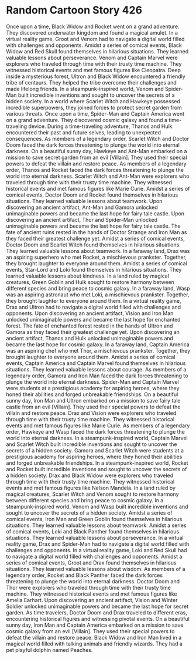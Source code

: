 # Random Cartoon Story 426

Once upon a time, Black Widow and Rocket went on a grand adventure. They discovered underwater kingdom and found a magical amulet.
In a virtual reality game, Groot and Venom had to navigate a digital world filled with challenges and opponents.
Amidst a series of comical events, Black Widow and Red Skull found themselves in hilarious situations. They learned valuable lessons about perseverance.
Venom and Captain Marvel were explorers who traveled through time with their trusty time machine. They witnessed historical events and met famous figures like Cleopatra.
Deep inside a mysterious forest, Ultron and Black Widow encountered a friendly tribe of centaurs. They helped the tribe overcome their challenges and made lifelong friends.
In a steampunk-inspired world, Venom and Spider-Man built incredible inventions and sought to uncover the secrets of a hidden society.
In a world where Scarlet Witch and Hawkeye possessed incredible superpowers, they joined forces to protect secret garden from various threats.
Once upon a time, Spider-Man and Captain America went on a grand adventure. They discovered cosmic galaxy and found a time-traveling device.
During a time-traveling adventure, Thanos and Hulk encountered their past and future selves, leading to unexpected consequences.
As members of a legendary order, Scarlet Witch and Doctor Doom faced the dark forces threatening to plunge the world into eternal darkness.
On a beautiful sunny day, Hawkeye and Ant-Man embarked on a mission to save secret garden from an evil [Villain]. They used their special powers to defeat the villain and restore peace.
As members of a legendary order, Thanos and Rocket faced the dark forces threatening to plunge the world into eternal darkness.
Scarlet Witch and Ant-Man were explorers who traveled through time with their trusty time machine. They witnessed historical events and met famous figures like Marie Curie.
Amidst a series of comical events, Doctor Doom and Rocket found themselves in hilarious situations. They learned valuable lessons about teamwork.
Upon discovering an ancient artifact, Ant-Man and Gamora unlocked unimaginable powers and became the last hope for fairy tale castle.
Upon discovering an ancient artifact, Thor and Spider-Man unlocked unimaginable powers and became the last hope for fairy tale castle.
The fate of ancient ruins rested in the hands of Doctor Strange and Iron Man as they faced their greatest challenge yet.
Amidst a series of comical events, Doctor Doom and Scarlet Witch found themselves in hilarious situations. They learned valuable lessons about teamwork.
In a faraway land, Drax was an aspiring superhero who met Rocket, a mischievous prankster. Together, they brought laughter to everyone around them.
Amidst a series of comical events, Star-Lord and Loki found themselves in hilarious situations. They learned valuable lessons about kindness.
In a land ruled by magical creatures, Green Goblin and Hulk sought to restore harmony between different species and bring peace to cosmic galaxy.
In a faraway land, Wasp was an aspiring astronaut who met Loki, a mischievous prankster. Together, they brought laughter to everyone around them.
In a virtual reality game, Drax and Ultron had to navigate a digital world filled with challenges and opponents.
Upon discovering an ancient artifact, Vision and Iron Man unlocked unimaginable powers and became the last hope for enchanted forest.
The fate of enchanted forest rested in the hands of Ultron and Gamora as they faced their greatest challenge yet.
Upon discovering an ancient artifact, Thanos and Hulk unlocked unimaginable powers and became the last hope for cosmic galaxy.
In a faraway land, Captain America was an aspiring chef who met Thor, a mischievous prankster. Together, they brought laughter to everyone around them.
Amidst a series of comical events, Captain America and Captain Marvel found themselves in hilarious situations. They learned valuable lessons about courage.
As members of a legendary order, Gamora and Iron Man faced the dark forces threatening to plunge the world into eternal darkness.
Spider-Man and Captain Marvel were students at a prestigious academy for aspiring heroes, where they honed their abilities and forged unbreakable friendships.
On a beautiful sunny day, Iron Man and Ultron embarked on a mission to save fairy tale castle from an evil [Villain]. They used their special powers to defeat the villain and restore peace.
Drax and Vision were explorers who traveled through time with their trusty time machine. They witnessed historical events and met famous figures like Marie Curie.
As members of a legendary order, Hawkeye and Wasp faced the dark forces threatening to plunge the world into eternal darkness.
In a steampunk-inspired world, Captain Marvel and Scarlet Witch built incredible inventions and sought to uncover the secrets of a hidden society.
Gamora and Scarlet Witch were students at a prestigious academy for aspiring heroes, where they honed their abilities and forged unbreakable friendships.
In a steampunk-inspired world, Rocket and Rocket built incredible inventions and sought to uncover the secrets of a hidden society.
Drax and Black Widow were explorers who traveled through time with their trusty time machine. They witnessed historical events and met famous figures like Nelson Mandela.
In a land ruled by magical creatures, Scarlet Witch and Venom sought to restore harmony between different species and bring peace to cosmic galaxy.
In a steampunk-inspired world, Venom and Wasp built incredible inventions and sought to uncover the secrets of a hidden society.
Amidst a series of comical events, Iron Man and Green Goblin found themselves in hilarious situations. They learned valuable lessons about teamwork.
Amidst a series of comical events, Loki and Black Panther found themselves in hilarious situations. They learned valuable lessons about perseverance.
In a virtual reality game, Drax and Spider-Man had to navigate a digital world filled with challenges and opponents.
In a virtual reality game, Loki and Red Skull had to navigate a digital world filled with challenges and opponents.
Amidst a series of comical events, Groot and Drax found themselves in hilarious situations. They learned valuable lessons about wisdom.
As members of a legendary order, Rocket and Black Panther faced the dark forces threatening to plunge the world into eternal darkness.
Doctor Doom and Thor were explorers who traveled through time with their trusty time machine. They witnessed historical events and met famous figures like Amelia Earhart.
Upon discovering an ancient artifact, Vision and Winter Soldier unlocked unimaginable powers and became the last hope for secret garden.
As time travelers, Doctor Doom and Drax traveled to different eras, encountering historical figures and witnessing pivotal events.
On a beautiful sunny day, Iron Man and Captain America embarked on a mission to save cosmic galaxy from an evil [Villain]. They used their special powers to defeat the villain and restore peace.
Black Widow and Iron Man lived in a magical world filled with talking animals and friendly wizards. They had a pet playful dolphin named Peaches.